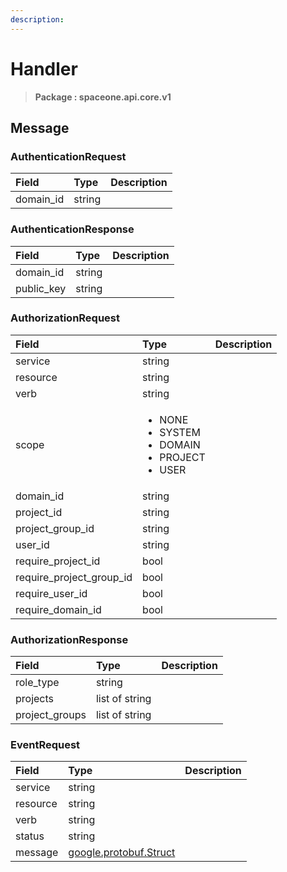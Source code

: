 ```yaml
---
description:  
---
```

# Handler

>  **Package : spaceone.api.core.v1**

## 

## Message

### AuthenticationRequest
| Field | Type |  Description |
| :--- | :--- | :--- |
| domain_id |string | |

### AuthenticationResponse
| Field | Type |  Description |
| :--- | :--- | :--- |
| domain_id |string | |
| public_key |string | |

### AuthorizationRequest
<table>
  <thead>
    <tr>
      <th style="text-align:left">Field</th>
      <th style="text-align:left">Type</th>
      <th style="text-align:left">Description</th>
    </tr>
  </thead>
  <tbody>
    <tr>
      <td style="text-align:left">service</td>
      <td style="text-align:left">string</td>
<td style="text-align:left"></td>

   </tr>
    <tr>
      <td style="text-align:left">resource</td>
      <td style="text-align:left">string</td>
<td style="text-align:left"></td>

   </tr>
    <tr>
      <td style="text-align:left">verb</td>
      <td style="text-align:left">string</td>
<td style="text-align:left"></td>

   </tr>
    <tr>
      <td style="text-align:left">scope</td>
      <td style="text-align:left"><ul>
          	<li>NONE</li>
          	<li>SYSTEM</li>
          	<li>DOMAIN</li>
          	<li>PROJECT</li>
          	<li>USER</li>
        </ul></td>
<td style="text-align:left"></td>

   </tr>
    <tr>
      <td style="text-align:left">domain_id</td>
      <td style="text-align:left">string</td>
<td style="text-align:left"></td>

   </tr>
    <tr>
      <td style="text-align:left">project_id</td>
      <td style="text-align:left">string</td>
<td style="text-align:left"></td>

   </tr>
    <tr>
      <td style="text-align:left">project_group_id</td>
      <td style="text-align:left">string</td>
<td style="text-align:left"></td>

   </tr>
    <tr>
      <td style="text-align:left">user_id</td>
      <td style="text-align:left">string</td>
<td style="text-align:left"></td>

   </tr>
    <tr>
      <td style="text-align:left">require_project_id</td>
      <td style="text-align:left">bool</td>
<td style="text-align:left"></td>

   </tr>
    <tr>
      <td style="text-align:left">require_project_group_id</td>
      <td style="text-align:left">bool</td>
<td style="text-align:left"></td>

   </tr>
    <tr>
      <td style="text-align:left">require_user_id</td>
      <td style="text-align:left">bool</td>
<td style="text-align:left"></td>

   </tr>
    <tr>
      <td style="text-align:left">require_domain_id</td>
      <td style="text-align:left">bool</td>
<td style="text-align:left"></td>

   </tr>
  </tbody>
</table>



### AuthorizationResponse
| Field | Type |  Description |
| :--- | :--- | :--- |
| role_type |string | |
| projects |list of string | |
| project_groups |list of string | |

### EventRequest
| Field | Type |  Description |
| :--- | :--- | :--- |
| service |string | |
| resource |string | |
| verb |string | |
| status |string | |
| message |[google.protobuf.Struct](https://github.com/protocolbuffers/protobuf/blob/master/src/google/protobuf/struct.proto) | |
